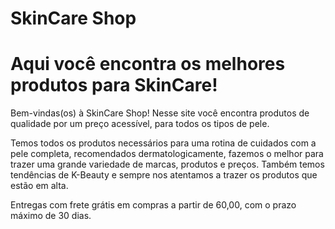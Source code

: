 # SkinCare Shop
 # Aqui você encontra os melhores produtos para SkinCare!

Bem-vindas(os) à SkinCare Shop! 
Nesse site você encontra produtos de qualidade por um preço acessível, para todos os tipos de pele. 

Temos todos os produtos necessários para uma rotina de cuidados com a pele completa, recomendados dermatologicamente, fazemos o melhor para trazer uma grande variedade de marcas, produtos e preços. 
Também temos tendências de K-Beauty e sempre nos atentamos a trazer os produtos que estão em alta. 

Entregas com frete grátis em compras a partir de 60,00, com o prazo máximo de 30 dias. 
